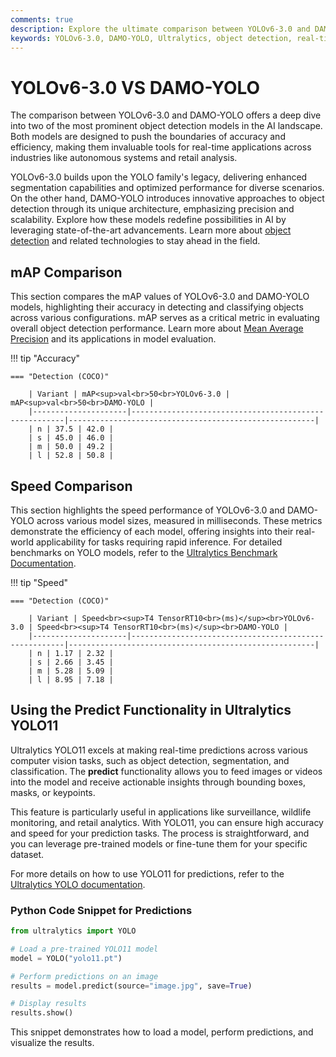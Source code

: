 ```yaml
---
comments: true
description: Explore the ultimate comparison between YOLOv6-3.0 and DAMO-YOLO, two cutting-edge object detection models. Discover their performance in real-time AI, edge AI applications, and computer vision tasks, highlighting speed, accuracy, and efficiency for your next project.
keywords: YOLOv6-3.0, DAMO-YOLO, Ultralytics, object detection, real-time AI, edge AI, computer vision, AI models comparison
---
```


# YOLOv6-3.0 VS DAMO-YOLO

The comparison between YOLOv6-3.0 and DAMO-YOLO offers a deep dive into two of the most prominent object detection models in the AI landscape. Both models are designed to push the boundaries of accuracy and efficiency, making them invaluable tools for real-time applications across industries like autonomous systems and retail analysis.

YOLOv6-3.0 builds upon the YOLO family's legacy, delivering enhanced segmentation capabilities and optimized performance for diverse scenarios. On the other hand, DAMO-YOLO introduces innovative approaches to object detection through its unique architecture, emphasizing precision and scalability. Explore how these models redefine possibilities in AI by leveraging state-of-the-art advancements. Learn more about [object detection](https://www.ultralytics.com/glossary/object-detection) and related technologies to stay ahead in the field.

## mAP Comparison

This section compares the mAP values of YOLOv6-3.0 and DAMO-YOLO models, highlighting their accuracy in detecting and classifying objects across various configurations. mAP serves as a critical metric in evaluating overall object detection performance. Learn more about [Mean Average Precision](https://www.ultralytics.com/glossary/mean-average-precision-map) and its applications in model evaluation.

!!! tip "Accuracy"

    === "Detection (COCO)"

    	| Variant | mAP<sup>val<br>50<br>YOLOv6-3.0 | mAP<sup>val<br>50<br>DAMO-YOLO |
    	|---------------------|-------------------------------------------------------|-------------------------------------------------------|
    	| n | 37.5 | 42.0 |
    	| s | 45.0 | 46.0 |
    	| m | 50.0 | 49.2 |
    	| l | 52.8 | 50.8 |

## Speed Comparison

This section highlights the speed performance of YOLOv6-3.0 and DAMO-YOLO across various model sizes, measured in milliseconds. These metrics demonstrate the efficiency of each model, offering insights into their real-world applicability for tasks requiring rapid inference. For detailed benchmarks on YOLO models, refer to the [Ultralytics Benchmark Documentation](https://docs.ultralytics.com/reference/utils/benchmarks/).

!!! tip "Speed"

    === "Detection (COCO)"

    	| Variant | Speed<br><sup>T4 TensorRT10<br>(ms)</sup><br>YOLOv6-3.0 | Speed<br><sup>T4 TensorRT10<br>(ms)</sup><br>DAMO-YOLO |
    	|---------------------|-------------------------------------------------------|-------------------------------------------------------|
    	| n | 1.17 | 2.32 |
    	| s | 2.66 | 3.45 |
    	| m | 5.28 | 5.09 |
    	| l | 8.95 | 7.18 |

## Using the Predict Functionality in Ultralytics YOLO11

Ultralytics YOLO11 excels at making real-time predictions across various computer vision tasks, such as object detection, segmentation, and classification. The **predict** functionality allows you to feed images or videos into the model and receive actionable insights through bounding boxes, masks, or keypoints.

This feature is particularly useful in applications like surveillance, wildlife monitoring, and retail analytics. With YOLO11, you can ensure high accuracy and speed for your prediction tasks. The process is straightforward, and you can leverage pre-trained models or fine-tune them for your specific dataset.

For more details on how to use YOLO11 for predictions, refer to the [Ultralytics YOLO documentation](https://docs.ultralytics.com/guides/).

### Python Code Snippet for Predictions

```python
from ultralytics import YOLO

# Load a pre-trained YOLO11 model
model = YOLO("yolo11.pt")

# Perform predictions on an image
results = model.predict(source="image.jpg", save=True)

# Display results
results.show()
```

This snippet demonstrates how to load a model, perform predictions, and visualize the results.
